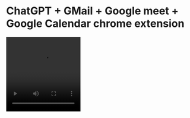 <h1>ChatGPT + GMail + Google meet + Google Calendar chrome extension</h1>

<video src="demo.mp4" width="200" height="200" autoplay>